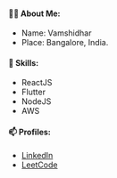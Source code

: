 #### 👨‍💻 About Me:
  - Name: Vamshidhar
  - Place: Bangalore, India.

#### 🔭 Skills:
  - ReactJS
  - Flutter
  - NodeJS
  - AWS
 
#### 📫 Profiles:
  - [LinkedIn](https://www.linkedin.com/in/vamshidhar-telugu-b10259181/)
  - [LeetCode](https://leetcode.com/deVamsh1/)


